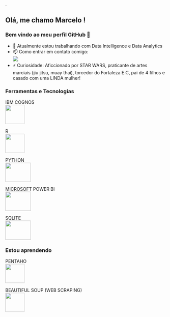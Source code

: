 .

## Olá, me chamo Marcelo ! 
### Bem vindo ao meu perfil GitHub 👋

- 🔭 Atualmente estou trabalhando com Data Intelligence e Data Analytics 
- 📫 Como entrar em contato comigo: <a href = "mailto:marcelomuniz64301@gmail.com"><br/><img src="https://img.shields.io/badge/Gmail-D14836?style=for-the-badge&logo=gmail&logoColor=white" target="_blank"></a>
- ⚡ Curiosidade: Aficcionado por STAR WARS, praticante de artes marciais (jiu jitsu, muay thai), torcedor do Fortaleza E.C, pai de 4 filhos e casado com uma LINDA mulher!  

<!---
- 🔭 Atualmente estou trabalhando ... 
- 🌱 Atualmente estou aprendendo ...
- 👯 Estou procurando colaborar em ...
- 🤔 Estou procurando ajuda com ...
- 💬 Pergunte-me sobre ...
- 📫 Como entrar em contato comigo: ...
- 😄 Pronomes: ...
- ⚡ Curiosidade: ...
--->

### Ferramentas e Tecnologias
<!--- IBM COGNOS ---> 
IBM COGNOS <br>
<img src="https://www.isnotdown.com/assets/pics/ibm-cognos.png" width="60" height="60"/>    
<!--- R --->
R <br>
<img src="https://cran.r-project.org/Rlogo.svg" width="60" height="60"/>    
 <!--- PYTHON --->
PYTHON <br>
<img src="https://www.python.org/static/community_logos/python-logo.png" width="80" height="60"/>
 <!--- POWER BI --->
 MICROSOFT POWER BI <br>
<img src="https://www.interop.com.br/wp-content/uploads/2019/04/power-BI.png" width="80" height="60"/>
 <!---SQLITE --->
 SQLITE <br>
 <img src="https://cdn.ourcodeworld.com/public-media/articles/articleocw-5c645134e8f81.jpg" width="80" height="60"/>

### Estou aprendendo
<!--- PENTAHO --->
PENTAHO <br>
<img src="http://databool.com/wp-content/uploads/2020/03/o-que-e-pentaho.png" width="60" height="60"/>
<!--- BEAUTIFUL SOUP (WEB SCRAPING) --->
 BEAUTIFUL SOUP (WEB SCRAPING) <br>
<img src="https://www.crummy.com/software/BeautifulSoup/bs4/doc/_images/6.1.jpg" width="60" height="60"/>


<!---
marceloma27/marceloma27 is a ✨ special ✨ repository because its `README.md` (this file) appears on your GitHub profile.
You can click the Preview link to take a look at your changes.
--->
